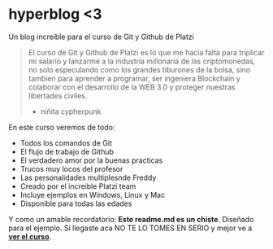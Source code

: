 # hyperblog <3
Un blog increíble para el curso de Git y Github de Platzi
>El curso de Git y Github de Platzi es lo que me hacia falta para triplicar mi salario y lanzarme a la industria millonaria de las criptomonedas, no solo especulando como los grandes tiburones de la bolsa, sino tambien para aprender a programar, ser ingeniera Blockchain y colaborar con el desarrollo de la WEB 3.0 y proteger nuestras libertades civiles. 
>- niñita cypherpunk

En este curso veremos de todo:

* Todos los comandos  de Git
* El flujo de trabajo de Github
* El verdadero amor por la buenas practicas
* Trucos muy locos del profesor
* Las personalidades multiplesnde Freddy
* Creado por el increible Platzi team
* Incluye ejemplos en Windows, Linux y Mac
* Disponible para todas las edades

Y como un amable recordatorio: **Este readme.md es un chiste**. Diseñado para el ejemplo. Si llegaste aca NO TE LO TOMES EN SERIO y mejor ve a [**ver el curso**](https://platzi.com/clases/1557-git-github/19977-readmemd-es-una-excelente-practica/).